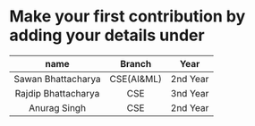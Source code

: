 # Make your first contribution by adding your details under
| name | Branch | Year|
|:---:|:---:|:---:|
| Sawan Bhattacharya | CSE(AI&ML) | 2nd Year| 
| Rajdip Bhattacharya | CSE | 3nd Year|
| Anurag Singh | CSE | 2nd Year|
